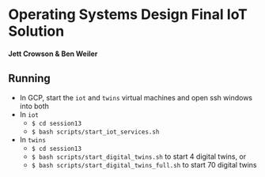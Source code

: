# Operating Systems Design Final IoT Solution
#### Jett Crowson & Ben Weiler

## Running
- In GCP, start the `iot` and `twins` virtual machines and open ssh windows into both
- In `iot`
  - `$ cd session13`
  - `$ bash scripts/start_iot_services.sh`
- In `twins`
  - `$ cd session13`
  - `$ bash scripts/start_digital_twins.sh` to start 4 digital twins, or
  - `$ bash scripts/start_digital_twins_full.sh` to start 70 digital twins

